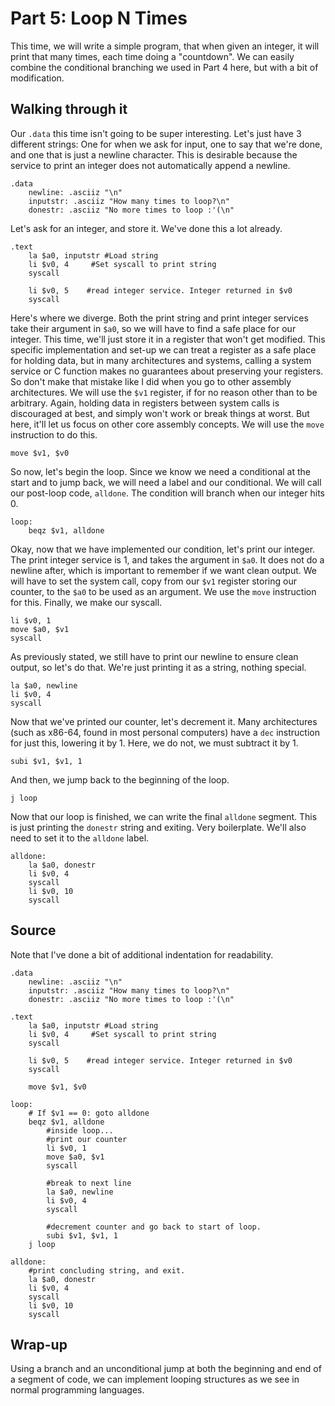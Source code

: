 <!-- Part 5 -->
# Part 5: Loop N Times

This time, we will write a simple program, that when given an integer, it will
print that many times, each time doing a "countdown". We can easily combine
the conditional branching we used in Part 4 here, but with a bit of modification.

## Walking through it

Our ``.data`` this time isn't going to be super interesting. Let's just have 3
different strings: One for when we ask for input, one to say that we're done,
and one that is just a newline character. This is desirable because the service
to print an integer does not automatically append a newline.

    .data
	    newline: .asciiz "\n"
	    inputstr: .asciiz "How many times to loop?\n"
	    donestr: .asciiz "No more times to loop :'(\n"

Let's ask for an integer, and store it. We've done this a lot already.

    .text 
	    la $a0, inputstr #Load string
	    li $v0, 4     #Set syscall to print string
	    syscall
	
	    li $v0, 5    #read integer service. Integer returned in $v0
	    syscall

Here's where we diverge. Both the print string and print integer services take
their argument in ``$a0``, so we will have to find a safe place for our
integer. This time, we'll just store it in a register that won't get modified.
This specific implementation and set-up we can treat a register as a safe place
for holding data, but in many architectures and systems, calling a system
service or C function makes no guarantees about preserving your registers. So
don't make that mistake like I did when you go to other assembly architectures.
We will use the ``$v1`` register, if for no reason other than to be arbitrary.
Again, holding data in registers between system calls is discouraged at best,
and simply won't work or break things at worst. But here, it'll let us focus
on other core assembly concepts. We will use the ``move`` instruction to do
this.

    move $v1, $v0

So now, let's begin the loop. Since we know we need a conditional at the start
and to jump back, we will need a label and our conditional. We will call our
post-loop code, ``alldone``. The condition will branch when our integer hits 0.

    loop:	
	    beqz $v1, alldone

Okay, now that we have implemented our condition, let's print our integer. The
print integer service is 1, and takes the argument in ``$a0``. It does not
do a newline after, which is important to remember if we want clean output. We
will have to set the system call, copy from our ``$v1`` register storing our
counter, to the ``$a0`` to be used as an argument. We use the ``move``
instruction for this. Finally, we make our syscall.

    li $v0, 1
	move $a0, $v1
	syscall

As previously stated, we still have to print our newline to ensure clean
output, so let's do that. We're just printing it as a string, nothing special.

	la $a0, newline
	li $v0, 4
	syscall

Now that we've printed our counter, let's decrement it. Many architectures
(such as x86-64, found in most personal computers) have a ``dec`` instruction
for just this, lowering it by 1. Here, we do not, we must subtract it by 1.

	subi $v1, $v1, 1

And then, we jump back to the beginning of the loop.

	j loop

Now that our loop is finished, we can write the final ``alldone`` segment.
This is just printing the ``donestr`` string and exiting. Very boilerplate.
We'll also need to set it to the ``alldone`` label.

    alldone:
	    la $a0, donestr
	    li $v0, 4
	    syscall
	    li $v0, 10
	    syscall

## Source

Note that I've done a bit of additional indentation for readability.

    .data
	    newline: .asciiz "\n"
	    inputstr: .asciiz "How many times to loop?\n"
	    donestr: .asciiz "No more times to loop :'(\n"

    .text 
	    la $a0, inputstr #Load string
	    li $v0, 4     #Set syscall to print string
	    syscall
	
	    li $v0, 5    #read integer service. Integer returned in $v0
	    syscall
	
	    move $v1, $v0

    loop:	
	    # If $v1 == 0: goto alldone
	    beqz $v1, alldone
		    #inside loop...
		    #print our counter
		    li $v0, 1
		    move $a0, $v1
		    syscall
	
		    #break to next line
		    la $a0, newline
		    li $v0, 4
		    syscall
	
		    #decrement counter and go back to start of loop.
		    subi $v1, $v1, 1
	    j loop
	
    alldone:
	    #print concluding string, and exit.
	    la $a0, donestr
	    li $v0, 4
	    syscall
	    li $v0, 10
	    syscall

## Wrap-up
Using a branch and an unconditional jump at both the beginning and end of a
segment of code, we can implement looping structures as we see in normal
programming languages.
